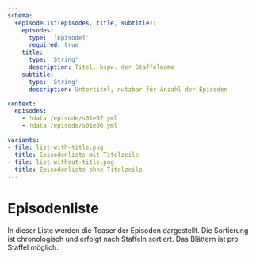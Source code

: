```yaml
---
schema:
  +episodeList(episodes, title, subtitle):
    episodes:
      type: '[Episode]'
      required: true
    title:
      type: 'String'
      description: Titel, bspw. der Staffelname
    subtitle:
      type: 'String'
      description: Untertitel, nutzbar für Anzahl der Episoden

context:
  episodes:
    - !data /episode/s01e07.yml
    - !data /episode/s01e06.yml

variants:
- file: list-with-title.pug
  title: Episodenliste mit Titelzeile
- file: list-without-title.pug
  title: Episodenliste ohne Titelzeile
---
```

# Episodenliste

In dieser Liste werden die Teaser der Episoden dargestellt.
Die Sortierung ist chronologisch und erfolgt nach Staffeln sortiert.
Das Blättern ist pro Staffel möglich.
